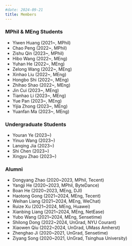 ```yaml
---
#date: 2024-09-21
title: Members
---
```


### MPhil & MEng Students

- Yiwen Huang (2021~, MPhil)
- Chao Peng (2022~, MPhil)
- Zishu Qin (2023~, MPhil)
- Hibo Wang (2022~, MEng)
- Yuhan He (2022~, MEng)
- Zelong Wang (2022~, MEng)
- Xinhao Liu (2022~, MEng)
- Hongbo Shi (2022~, MEng)
- Zhihao Shao (2022~, MEng)
- Jin Cui (2023~, MEng)
- Tianhao Li (2023~, MEng)
- Yue Pan (2023~, MEng)
- Yijia Zhong (2023~, MEng)
- Yuanfan Ma (2023~, MEng)


### Undergraduate Students

- Youran Ye (2023~)
- Yinuo Wang (2023~)
- Lanqing Jia (2023~)
- Shi Chen (2023~)
- Xingyu Zhao (2023~)


### Alumni

- Dongyang Zhao (2020~2023, MPhil, Tecent)
- Yangji He (2020~2023, MPhil, ByteDance)
- Boan He (2020~2023, MEng, DJI)
- Haotong Gong (2021~2024, MEng, Tecent)
- Weihan Liang (2021~2024, MEng, WeChat)
- Ruize Xu (2021~2024, MEng, Huawei)
- Xianbing Liang (2021~2024, MEng, NetEase)
- Yubo Wang (2021~2024, MEng, Sensetime)
- Shilong Dong (2022~2024, UnGrad, NYU Courant)
- Xiaowen Qiu (2022~2024, UnGrad, UMass Amherst)
- Zhenghao Ji (2020~2021, UnGrad, Sensetime)
- Ziyang Song (2020~2021, UnGrad, Tsinghua University)


